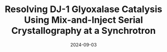 ---
title: "Resolving DJ-1 Glyoxalase Catalysis Using Mix-and-Inject Serial Crystallography at a Synchrotron"
date: "2024-09-03"
authors: "Zielinski KA, Dolamore C, Dalton KM, Smith N, Termini J, Henning R, Srajer V, Hekstra DR, Pollack L, Wilson MA"
reviewers: "Asthana P, Correy GJ, Fraser JS"
image: "/static/img/reviews/2024_zielinski.png"

peer-review:
 - biorxiv_version: "2024.07.19.604369v1"
 - disqus: "306zf5d"
---